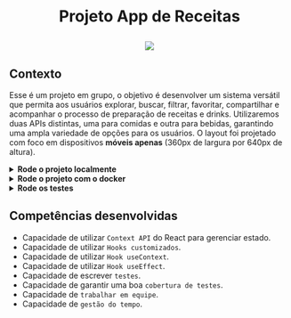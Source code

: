 # <p align="center">Projeto App de Receitas</p>

<div align="center">
  
<a href="https://codecov.io/gh/mairess/project-recipes-app-ts" > 
 <img src="https://codecov.io/gh/mairess/project-recipes-app-ts/graph/badge.svg?token=1BUN55N4JH"/> 
 </a>
</div>

## Contexto

Esse é um projeto em grupo, o objetivo é desenvolver um sistema versátil que permita aos usuários explorar, buscar, filtrar, favoritar, compartilhar e acompanhar o processo de preparação de receitas e drinks. Utilizaremos duas APIs distintas, uma para comidas e outra para bebidas, garantindo uma ampla variedade de opções para os usuários. O layout foi projetado com foco em dispositivos **móveis apenas** (360px de largura por 640px de altura).

<details>

<summary><strong>Rode o projeto localmente</strong></summary><br>

> ⚠️ É preciso ter o [Node](https://nodejs.org/en) instalado em sua máquina.

Primeiro, clone o repositório:

```SHELL
git clone git@github.com:mairess/project-recipes-app-ts.git
```

Instale as dependências:

```SHELL
npm install
```

Inicie o vite server:

```SHELL
npm run dev
```

### Os testes

Rode os testes com:

```SHELL
npm test
```

Rode um teste específico:

```SHELL
npm test RecipeDetails
```

Rode a cobertura dos testes:

```SHELL
npm run coverage
```

</details>

<details>

<summary><strong>Rode o projeto com o docker</strong></summary><br>

> ⚠️ É preciso ter o [Docker](https://www.docker.com/get-started/) instalado em sua máquina.

Primeiro, clone o repositório:

```SHELL
git clone git@github.com:mairess/project-recipes-app-ts.git
```

Suba o container:

```SHELL
docker compose up -d
```

O vite server estará disponível na porta `3000`:

```HTML
http://localhost:3000
```

</details>

<details>

<summary><strong>Rode os testes</strong></summary><br>

Rode os testes com:

```SHELL
npm run test
```

Rode a cobertura:

```SHELL
npm run coverage
```

</details>

## Competências desenvolvidas

- Capacidade de utilizar `Context API` do React para gerenciar estado.
- Capacidade de utilizar `Hooks customizados`.
- Capacidade de utilizar `Hook useContext`.
- Capacidade de utilizar `Hook useEffect`.
- Capacidade de escrever `testes`.
- Capacidade de garantir uma boa `cobertura de testes`.
- Capacidade de `trabalhar em equipe`.
- Capacidade de `gestão do tempo`.
